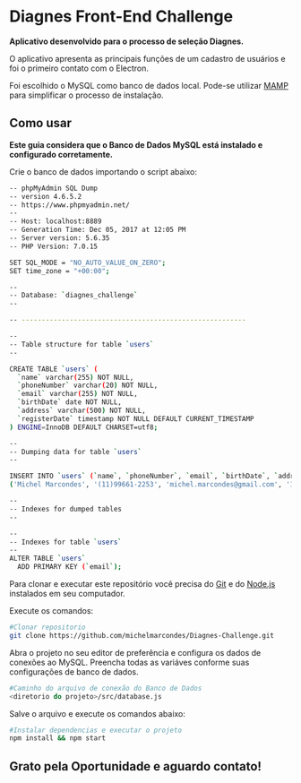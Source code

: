 # Diagnes Front-End Challenge

**Aplicativo desenvolvido para o processo de seleção Diagnes.**

O aplicativo apresenta as principais funções de um cadastro de usuários e foi o primeiro contato com o Electron.

Foi escolhido o MySQL como banco de dados local.
Pode-se utilizar [MAMP](https://www.mamp.info/en/) para simplificar o processo de instalação.


## Como usar

**Este guia considera que o Banco de Dados MySQL está instalado e configurado corretamente.**

Crie o banco de dados importando o script abaixo:

```bash
-- phpMyAdmin SQL Dump
-- version 4.6.5.2
-- https://www.phpmyadmin.net/
--
-- Host: localhost:8889
-- Generation Time: Dec 05, 2017 at 12:05 PM
-- Server version: 5.6.35
-- PHP Version: 7.0.15

SET SQL_MODE = "NO_AUTO_VALUE_ON_ZERO";
SET time_zone = "+00:00";

--
-- Database: `diagnes_challenge`
--

-- --------------------------------------------------------

--
-- Table structure for table `users`
--

CREATE TABLE `users` (
  `name` varchar(255) NOT NULL,
  `phoneNumber` varchar(20) NOT NULL,
  `email` varchar(255) NOT NULL,
  `birthDate` date NOT NULL,
  `address` varchar(500) NOT NULL,
  `registerDate` timestamp NOT NULL DEFAULT CURRENT_TIMESTAMP
) ENGINE=InnoDB DEFAULT CHARSET=utf8;

--
-- Dumping data for table `users`
--

INSERT INTO `users` (`name`, `phoneNumber`, `email`, `birthDate`, `address`, `registerDate`) VALUES
('Michel Marcondes', '(11)99661-2253', 'michel.marcondes@gmail.com', '1977-05-20', 'Av. Dr. Jorge Zarur, 471, nº 1501, bloco 1\nVila Ema, São José dos Campos - SP\nCEP 12243-081', '2017-12-05 09:58:57');

--
-- Indexes for dumped tables
--

--
-- Indexes for table `users`
--
ALTER TABLE `users`
  ADD PRIMARY KEY (`email`);

```

Para clonar e executar este repositório você precisa do [Git](https://git-scm.com) e do [Node.js](https://nodejs.org/en/download/) instalados em seu computador.

Execute os comandos:
```bash
#Clonar repositorio
git clone https://github.com/michelmarcondes/Diagnes-Challenge.git
```

Abra o projeto no seu editor de preferência e configura os dados de conexões ao MySQL.
Preencha todas as variáves conforme suas configurações de banco de dados.

```bash
#Caminho do arquivo de conexão do Banco de Dados
<diretorio do projeto>/src/database.js
```

Salve o arquivo e execute os comandos abaixo:
```bash
#Instalar dependencias e executar o projeto
npm install && npm start
```


## Grato pela Oportunidade e aguardo contato!
